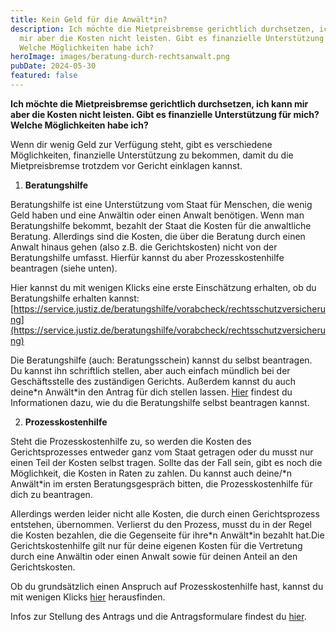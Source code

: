 ```yaml
---
title: Kein Geld für die Anwält*in?
description: Ich möchte die Mietpreisbremse gerichtlich durchsetzen, ich kann
  mir aber die Kosten nicht leisten. Gibt es finanzielle Unterstützung für mich?
  Welche Möglichkeiten habe ich?
heroImage: images/beratung-durch-rechtsanwalt.png
pubDate: 2024-05-30
featured: false
---
```

**Ich möchte die Mietpreisbremse gerichtlich durchsetzen, ich kann mir aber die Kosten nicht leisten. Gibt es finanzielle Unterstützung für mich? Welche Möglichkeiten habe ich?**

Wenn dir wenig Geld zur Verfügung steht, gibt es verschiedene Möglichkeiten, finanzielle Unterstützung zu bekommen, damit du die Mietpreisbremse trotzdem vor Gericht einklagen kannst.

1.  **Beratungshilfe**
    

Beratungshilfe ist eine Unterstützung vom Staat für Menschen, die wenig Geld haben und eine Anwältin oder einen Anwalt benötigen. Wenn man Beratungshilfe bekommt, bezahlt der Staat die Kosten für die anwaltliche Beratung. Allerdings sind die Kosten, die über die Beratung durch einen Anwalt hinaus gehen (also z.B. die Gerichtskosten) nicht von der Beratungshilfe umfasst. Hierfür kannst du aber Prozesskostenhilfe beantragen (siehe unten).

Hier kannst du mit wenigen Klicks eine erste Einschätzung erhalten, ob du Beratungshilfe erhalten kannst: [https://service.justiz.de/beratungshilfe/vorabcheck/rechtsschutzversicherung](https://service.justiz.de/beratungshilfe/vorabcheck/rechtsschutzversicherung)  

Die Beratungshilfe (auch: Beratungsschein) kannst du selbst beantragen. Du kannst ihn schriftlich stellen, aber auch einfach mündlich bei der Geschäftsstelle des zuständigen Gerichts. Außerdem kannst du auch deine\*n Anwält\*in den Antrag für dich stellen lassen. [Hier](https://service.justiz.de/beratungshilfe/antragstellung) findest du Informationen dazu, wie du die Beratungshilfe selbst beantragen kannst.  

2.  **Prozesskostenhilfe**
    

Steht die Prozesskostenhilfe zu, so werden die Kosten des Gerichtsprozesses entweder ganz vom Staat getragen oder du musst nur einen Teil der Kosten selbst tragen. Sollte das der Fall sein, gibt es noch die Möglichkeit, die Kosten in Raten zu zahlen. Du kannst auch deine/\*n Anwält\*in im ersten Beratungsgespräch bitten, die Prozesskostenhilfe für dich zu beantragen.

Allerdings werden leider nicht alle Kosten, die durch einen Gerichtsprozess entstehen, übernommen. Verlierst du den Prozess, musst du in der Regel die Kosten bezahlen, die die Gegenseite für ihre\*n Anwält\*in bezahlt hat.Die Gerichtskostenhilfe gilt nur für deine eigenen Kosten für die Vertretung durch eine Anwältin oder einen Anwalt sowie für deinen Anteil an den Gerichtskosten.

Ob du grundsätzlich einen Anspruch auf Prozesskostenhilfe hast, kannst du mit wenigen Klicks [hier](https://www.pkh-rechner.de/) herausfinden.

Infos zur Stellung des Antrags und die Antragsformulare findest du [hier](https://www.berlin.de/gerichte/was-moechten-sie-erledigen/prozess-und-verfahrenskostenhilfe-1348322.php).